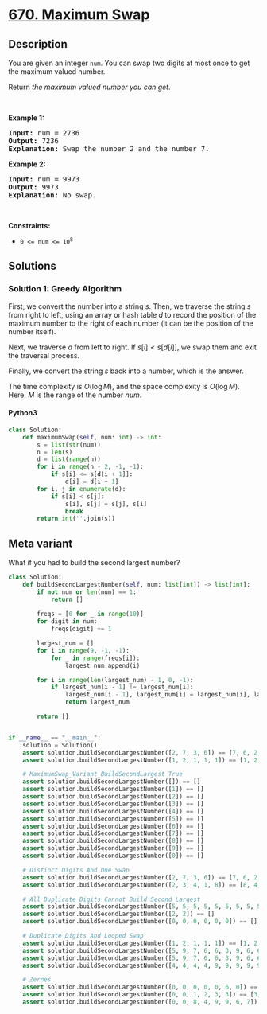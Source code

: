 # [670. Maximum Swap](https://leetcode.com/problems/maximum-swap)


## Description

<!-- description:start -->

<p>You are given an integer <code>num</code>. You can swap two digits at most once to get the maximum valued number.</p>

<p>Return <em>the maximum valued number you can get</em>.</p>

<p>&nbsp;</p>
<p><strong class="example">Example 1:</strong></p>

<pre>
<strong>Input:</strong> num = 2736
<strong>Output:</strong> 7236
<strong>Explanation:</strong> Swap the number 2 and the number 7.
</pre>

<p><strong class="example">Example 2:</strong></p>

<pre>
<strong>Input:</strong> num = 9973
<strong>Output:</strong> 9973
<strong>Explanation:</strong> No swap.
</pre>

<p>&nbsp;</p>
<p><strong>Constraints:</strong></p>

<ul>
	<li><code>0 &lt;= num &lt;= 10<sup>8</sup></code></li>
</ul>

<!-- description:end -->

## Solutions

<!-- solution:start -->

### Solution 1: Greedy Algorithm

First, we convert the number into a string $s$. Then, we traverse the string $s$ from right to left, using an array or hash table $d$ to record the position of the maximum number to the right of each number (it can be the position of the number itself).

Next, we traverse $d$ from left to right. If $s[i] < s[d[i]]$, we swap them and exit the traversal process.

Finally, we convert the string $s$ back into a number, which is the answer.

The time complexity is $O(\log M)$, and the space complexity is $O(\log M)$. Here, $M$ is the range of the number $num$.

<!-- tabs:start -->

#### Python3

```python
class Solution:
    def maximumSwap(self, num: int) -> int:
        s = list(str(num))
        n = len(s)
        d = list(range(n))
        for i in range(n - 2, -1, -1):
            if s[i] <= s[d[i + 1]]:
                d[i] = d[i + 1]
        for i, j in enumerate(d):
            if s[i] < s[j]:
                s[i], s[j] = s[j], s[i]
                break
        return int(''.join(s))
```

## Meta variant

What if you had to build the second largest number?
```python
class Solution:
    def buildSecondLargestNumber(self, num: list[int]) -> list[int]:
        if not num or len(num) == 1:
            return []
        
        freqs = [0 for _ in range(10)]
        for digit in num:
            freqs[digit] += 1

        largest_num = []
        for i in range(9, -1, -1):
            for _ in range(freqs[i]):
                largest_num.append(i)

        for i in range(len(largest_num) - 1, 0, -1):
            if largest_num[i - 1] != largest_num[i]:
                largest_num[i - 1], largest_num[i] = largest_num[i], largest_num[i - 1]
                return largest_num

        return []


if __name__ == "__main__":
    solution = Solution()
    assert solution.buildSecondLargestNumber([2, 7, 3, 6]) == [7, 6, 2, 3]
    assert solution.buildSecondLargestNumber([1, 2, 1, 1, 1]) == [1, 2, 1, 1, 1]

    # MaximumSwap_Variant_BuildSecondLargest True
    assert solution.buildSecondLargestNumber([]) == []
    assert solution.buildSecondLargestNumber([1]) == []
    assert solution.buildSecondLargestNumber([2]) == []
    assert solution.buildSecondLargestNumber([3]) == []
    assert solution.buildSecondLargestNumber([4]) == []
    assert solution.buildSecondLargestNumber([5]) == []
    assert solution.buildSecondLargestNumber([6]) == []
    assert solution.buildSecondLargestNumber([7]) == []
    assert solution.buildSecondLargestNumber([8]) == []
    assert solution.buildSecondLargestNumber([9]) == []
    assert solution.buildSecondLargestNumber([0]) == []

    # Distinct Digits And One Swap
    assert solution.buildSecondLargestNumber([2, 7, 3, 6]) == [7, 6, 2, 3]
    assert solution.buildSecondLargestNumber([2, 3, 4, 1, 8]) == [8, 4, 3, 1, 2]

    # All Duplicate Digits Cannot Build Second Largest
    assert solution.buildSecondLargestNumber([5, 5, 5, 5, 5, 5, 5, 5, 5, 5]) == []
    assert solution.buildSecondLargestNumber([2, 2]) == []
    assert solution.buildSecondLargestNumber([0, 0, 0, 0, 0, 0]) == []

    # Duplicate Digits And Looped Swap
    assert solution.buildSecondLargestNumber([1, 2, 1, 1, 1]) == [1, 2, 1, 1, 1]
    assert solution.buildSecondLargestNumber([5, 9, 7, 6, 6, 3, 9, 6, 6]) == [9, 9, 7, 6, 6, 6, 6, 3, 5]
    assert solution.buildSecondLargestNumber([5, 9, 7, 6, 6, 3, 9, 6, 6, 3, 3]) == [9, 9, 7, 6, 6, 6, 6, 3, 5, 3, 3]
    assert solution.buildSecondLargestNumber([4, 4, 4, 4, 9, 9, 9, 9, 9]) == [9, 9, 9, 9, 4, 9, 4, 4, 4]

    # Zeroes
    assert solution.buildSecondLargestNumber([0, 0, 0, 0, 0, 6, 0]) == [0, 6, 0, 0, 0, 0, 0]
    assert solution.buildSecondLargestNumber([0, 0, 1, 2, 3, 3]) == [3, 3, 2, 0, 1, 0]
    assert solution.buildSecondLargestNumber([0, 0, 8, 4, 9, 9, 6, 7]) == [9, 9, 8, 7, 6, 0, 4, 0]
```
